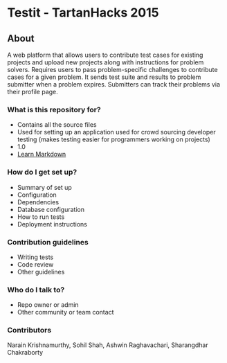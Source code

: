 # Testit - TartanHacks 2015 #

## About
A web platform that allows users to contribute test cases for existing projects and upload new projects along with instructions for problem solvers. Requires users to pass problem-specific challenges to contribute cases for a given problem. It sends test suite and results to problem submitter when a problem expires. Submitters can track their problems via their profile page. 


### What is this repository for? ###

* Contains all the source files
* Used for setting up an application used for crowd sourcing developer testing (makes testing easier for programmers working on projects)
* 1.0
* [Learn Markdown](https://bitbucket.org/tutorials/markdowndemo)

### How do I get set up? ###

* Summary of set up
* Configuration
* Dependencies
* Database configuration
* How to run tests
* Deployment instructions

### Contribution guidelines ###

* Writing tests
* Code review
* Other guidelines

### Who do I talk to? ###

* Repo owner or admin
* Other community or team contact

### Contributors
Narain Krishnamurthy, Sohil Shah, Ashwin Raghavachari, Sharangdhar Chakraborty
